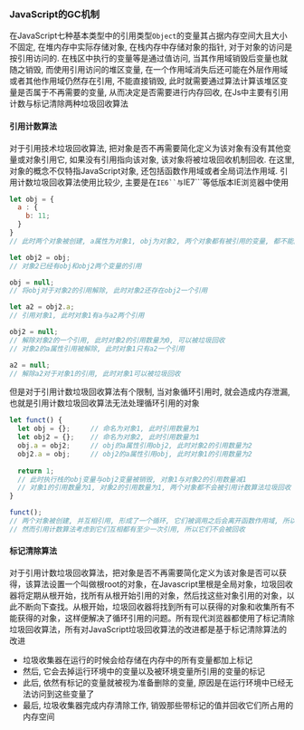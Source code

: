 ### JavaScript的GC机制
在JavaScript七种基本类型中的引用类型```Object```的变量其占据内存空间大且大小不固定, 在堆内存中实际存储对象, 在栈内存中存储对象的指针, 对于对象的访问是按引用访问的. 在栈区中执行的变量等是通过值访问, 当其作用域销毁后变量也就随之销毁, 而使用引用访问的堆区变量, 在一个作用域消失后还可能在外层作用域或者其他作用域仍然存在引用, 不能直接销毁, 此时就需要通过算法计算该堆区变量是否属于不再需要的变量, 从而决定是否需要进行内存回收, 在Js中主要有引用计数与标记清除两种垃圾回收算法

#### 引用计数算法
对于引用技术垃圾回收算法, 把对象是否不再需要简化定义为该对象有没有其他变量或对象引用它, 如果没有引用指向该对象, 该对象将被垃圾回收机制回收. 在这里, 对象的概念不仅特指JavaScript对象, 还包括函数作用域或者全局词法作用域. 引用计数垃圾回收算法使用比较少, 主要是在```IE6``与```IE7```等低版本IE浏览器中使用
```javascript
let obj = {
  a : {
    b: 11;
  }
}
// 此时两个对象被创建, a属性为对象1, obj为对象2, 两个对象都有被引用的变量, 都不能回收内存

let obj2 = obj;
// 对象2已经有obj和obj2两个变量的引用

obj = null;
// 将obj对于对象2的引用解除, 此时对象2还存在obj2一个引用

let a2 = obj2.a;
// 引用对象1, 此时对象1有a与a2两个引用

obj2 = null;
// 解除对象2的一个引用, 此时对象2的引用数量为0, 可以被垃圾回收
// 对象2的a属性引用被解除, 此时对象1只有a2一个引用

a2 = null;
// 解除a2对于对象1的引用, 此时对象1可以被垃圾回收
```
但是对于引用计数垃圾回收算法有个限制, 当对象循环引用时, 就会造成内存泄漏, 也就是引用计数垃圾回收算法无法处理循环引用的对象
```javascript
let funct() {
  let obj = {};		// 命名为对象1, 此时引用数量为1
  let obj2 = {};	// 命名为对象2, 此时引用数量为1
  obj.a = obj2;		// obj的a属性引用obj2, 此时对象2的引用数量为2	
  obj2.a = obj;		// obj2的a属性引用obj, 此时对象1的引用数量为2
  
  return 1;
  // 此时执行栈的obj变量与obj2变量被销毁, 对象1与对象2的引用数量减1
  // 对象1的引用数量为1, 对象2的引用数量为1, 两个对象都不会被引用计数算法垃圾回收
}

funct();
// 两个对象被创建, 并互相引用, 形成了一个循环, 它们被调用之后会离开函数作用域, 所以它们已经不再需要了, 可以被回收了
// 然而引用计数算法考虑到它们互相都有至少一次引用, 所以它们不会被回收
```

#### 标记清除算法
对于引用计数垃圾回收算法，把对象是否不再需要简化定义为该对象是否可以获得，该算法设置一个叫做根root的对象，在Javascript里根是全局对象，垃圾回收器将定期从根开始，找所有从根开始引用的对象，然后找这些对象引用的对象，以此不断向下查找。从根开始，垃圾回收器将找到所有可以获得的对象和收集所有不能获得的对象，这样便解决了循环引用的问题。所有现代浏览器都使用了标记清除垃圾回收算法，所有对JavaScript垃圾回收算法的改进都是基于标记清除算法的改进
  - 垃圾收集器在运行的时候会给存储在内存中的所有变量都加上标记
  - 然后, 它会去掉运行环境中的变量以及被环境变量所引用的变量的标记
  - 此后, 依然有标记的变量就被视为准备删除的变量, 原因是在运行环境中已经无法访问到这些变量了
  - 最后, 垃圾收集器完成内存清除工作, 销毁那些带标记的值并回收它们所占用的内存空间